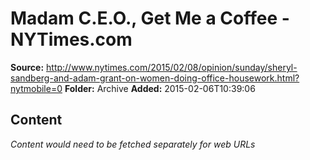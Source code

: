 # Madam C.E.O., Get Me a Coffee - NYTimes.com

**Source:** http://www.nytimes.com/2015/02/08/opinion/sunday/sheryl-sandberg-and-adam-grant-on-women-doing-office-housework.html?nytmobile=0
**Folder:** Archive
**Added:** 2015-02-06T10:39:06




## Content
*Content would need to be fetched separately for web URLs*
